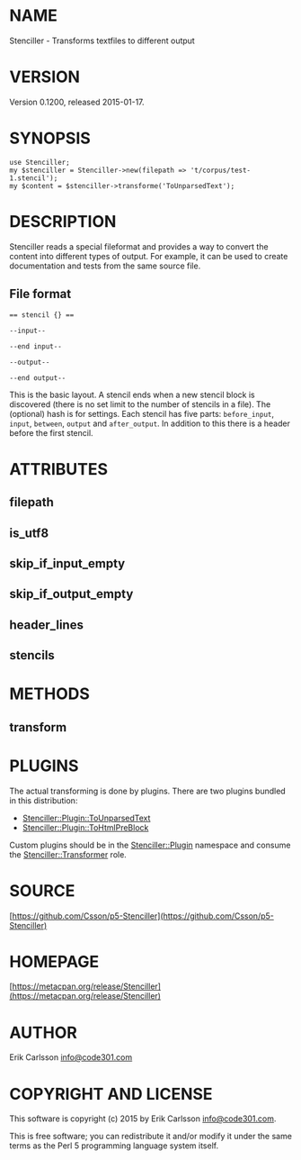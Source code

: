# NAME

Stenciller - Transforms textfiles to different output

# VERSION

Version 0.1200, released 2015-01-17.

# SYNOPSIS

    use Stenciller;
    my $stenciller = Stenciller->new(filepath => 't/corpus/test-1.stencil');
    my $content = $stenciller->transforme('ToUnparsedText');

# DESCRIPTION

Stenciller reads a special fileformat and provides a way to convert the content into different types of output. For example, it can be used to create documentation and tests from the same source file.

## File format

    == stencil {} ==

    --input--

    --end input--

    --output--

    --end output--

This is the basic layout. A stencil ends when a new stencil block is discovered (there is no set limit to the number of stencils in a file). The (optional) hash is for settings. Each stencil has five parts: `before_input`, `input`, `between`, `output` and `after_output`. In addition to this
there is a header before the first stencil.

# ATTRIBUTES

## filepath

## is\_utf8

## skip\_if\_input\_empty

## skip\_if\_output\_empty

## header\_lines

## stencils

# METHODS

## transform

# PLUGINS

The actual transforming is done by plugins. There are two plugins bundled in this distribution:

- [Stenciller::Plugin::ToUnparsedText](https://metacpan.org/pod/Stenciller::Plugin::ToUnparsedText)
- [Stenciller::Plugin::ToHtmlPreBlock](https://metacpan.org/pod/Stenciller::Plugin::ToHtmlPreBlock)

Custom plugins should be in the [Stenciller::Plugin](https://metacpan.org/pod/Stenciller::Plugin) namespace and consume the [Stenciller::Transformer](https://metacpan.org/pod/Stenciller::Transformer) role.

# SOURCE

[https://github.com/Csson/p5-Stenciller](https://github.com/Csson/p5-Stenciller)

# HOMEPAGE

[https://metacpan.org/release/Stenciller](https://metacpan.org/release/Stenciller)

# AUTHOR

Erik Carlsson <info@code301.com>

# COPYRIGHT AND LICENSE

This software is copyright (c) 2015 by Erik Carlsson <info@code301.com>.

This is free software; you can redistribute it and/or modify it under
the same terms as the Perl 5 programming language system itself.
